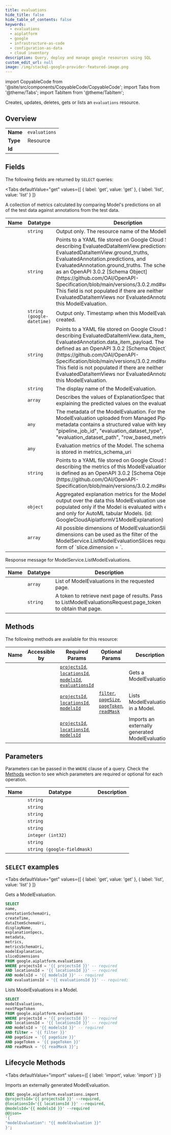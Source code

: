 ```yaml
--- 
title: evaluations
hide_title: false
hide_table_of_contents: false
keywords:
  - evaluations
  - aiplatform
  - google
  - infrastructure-as-code
  - configuration-as-data
  - cloud inventory
description: Query, deploy and manage google resources using SQL
custom_edit_url: null
image: /img/stackql-google-provider-featured-image.png
---
```


import CopyableCode from '@site/src/components/CopyableCode/CopyableCode';
import Tabs from '@theme/Tabs';
import TabItem from '@theme/TabItem';

Creates, updates, deletes, gets or lists an <code>evaluations</code> resource.

## Overview
<table><tbody>
<tr><td><b>Name</b></td><td><code>evaluations</code></td></tr>
<tr><td><b>Type</b></td><td>Resource</td></tr>
<tr><td><b>Id</b></td><td><CopyableCode code="google.aiplatform.evaluations" /></td></tr>
</tbody></table>

## Fields

The following fields are returned by `SELECT` queries:

<Tabs
    defaultValue="get"
    values={[
        { label: 'get', value: 'get' },
        { label: 'list', value: 'list' }
    ]}
>
<TabItem value="get">

A collection of metrics calculated by comparing Model's predictions on all of the test data against annotations from the test data.

<table>
<thead>
    <tr>
    <th>Name</th>
    <th>Datatype</th>
    <th>Description</th>
    </tr>
</thead>
<tbody>
<tr>
    <td><CopyableCode code="name" /></td>
    <td><code>string</code></td>
    <td>Output only. The resource name of the ModelEvaluation.</td>
</tr>
<tr>
    <td><CopyableCode code="annotationSchemaUri" /></td>
    <td><code>string</code></td>
    <td>Points to a YAML file stored on Google Cloud Storage describing EvaluatedDataItemView.predictions, EvaluatedDataItemView.ground_truths, EvaluatedAnnotation.predictions, and EvaluatedAnnotation.ground_truths. The schema is defined as an OpenAPI 3.0.2 [Schema Object](https://github.com/OAI/OpenAPI-Specification/blob/main/versions/3.0.2.md#schemaObject). This field is not populated if there are neither EvaluatedDataItemViews nor EvaluatedAnnotations under this ModelEvaluation.</td>
</tr>
<tr>
    <td><CopyableCode code="createTime" /></td>
    <td><code>string (google-datetime)</code></td>
    <td>Output only. Timestamp when this ModelEvaluation was created.</td>
</tr>
<tr>
    <td><CopyableCode code="dataItemSchemaUri" /></td>
    <td><code>string</code></td>
    <td>Points to a YAML file stored on Google Cloud Storage describing EvaluatedDataItemView.data_item_payload and EvaluatedAnnotation.data_item_payload. The schema is defined as an OpenAPI 3.0.2 [Schema Object](https://github.com/OAI/OpenAPI-Specification/blob/main/versions/3.0.2.md#schemaObject). This field is not populated if there are neither EvaluatedDataItemViews nor EvaluatedAnnotations under this ModelEvaluation.</td>
</tr>
<tr>
    <td><CopyableCode code="displayName" /></td>
    <td><code>string</code></td>
    <td>The display name of the ModelEvaluation.</td>
</tr>
<tr>
    <td><CopyableCode code="explanationSpecs" /></td>
    <td><code>array</code></td>
    <td>Describes the values of ExplanationSpec that are used for explaining the predicted values on the evaluated data.</td>
</tr>
<tr>
    <td><CopyableCode code="metadata" /></td>
    <td><code>any</code></td>
    <td>The metadata of the ModelEvaluation. For the ModelEvaluation uploaded from Managed Pipeline, metadata contains a structured value with keys of "pipeline_job_id", "evaluation_dataset_type", "evaluation_dataset_path", "row_based_metrics_path".</td>
</tr>
<tr>
    <td><CopyableCode code="metrics" /></td>
    <td><code>any</code></td>
    <td>Evaluation metrics of the Model. The schema of the metrics is stored in metrics_schema_uri</td>
</tr>
<tr>
    <td><CopyableCode code="metricsSchemaUri" /></td>
    <td><code>string</code></td>
    <td>Points to a YAML file stored on Google Cloud Storage describing the metrics of this ModelEvaluation. The schema is defined as an OpenAPI 3.0.2 [Schema Object](https://github.com/OAI/OpenAPI-Specification/blob/main/versions/3.0.2.md#schemaObject).</td>
</tr>
<tr>
    <td><CopyableCode code="modelExplanation" /></td>
    <td><code>object</code></td>
    <td>Aggregated explanation metrics for the Model's prediction output over the data this ModelEvaluation uses. This field is populated only if the Model is evaluated with explanations, and only for AutoML tabular Models.  (id: GoogleCloudAiplatformV1ModelExplanation)</td>
</tr>
<tr>
    <td><CopyableCode code="sliceDimensions" /></td>
    <td><code>array</code></td>
    <td>All possible dimensions of ModelEvaluationSlices. The dimensions can be used as the filter of the ModelService.ListModelEvaluationSlices request, in the form of `slice.dimension = `.</td>
</tr>
</tbody>
</table>
</TabItem>
<TabItem value="list">

Response message for ModelService.ListModelEvaluations.

<table>
<thead>
    <tr>
    <th>Name</th>
    <th>Datatype</th>
    <th>Description</th>
    </tr>
</thead>
<tbody>
<tr>
    <td><CopyableCode code="modelEvaluations" /></td>
    <td><code>array</code></td>
    <td>List of ModelEvaluations in the requested page.</td>
</tr>
<tr>
    <td><CopyableCode code="nextPageToken" /></td>
    <td><code>string</code></td>
    <td>A token to retrieve next page of results. Pass to ListModelEvaluationsRequest.page_token to obtain that page.</td>
</tr>
</tbody>
</table>
</TabItem>
</Tabs>

## Methods

The following methods are available for this resource:

<table>
<thead>
    <tr>
    <th>Name</th>
    <th>Accessible by</th>
    <th>Required Params</th>
    <th>Optional Params</th>
    <th>Description</th>
    </tr>
</thead>
<tbody>
<tr>
    <td><a href="#get"><CopyableCode code="get" /></a></td>
    <td><CopyableCode code="select" /></td>
    <td><a href="#parameter-projectsId"><code>projectsId</code></a>, <a href="#parameter-locationsId"><code>locationsId</code></a>, <a href="#parameter-modelsId"><code>modelsId</code></a>, <a href="#parameter-evaluationsId"><code>evaluationsId</code></a></td>
    <td></td>
    <td>Gets a ModelEvaluation.</td>
</tr>
<tr>
    <td><a href="#list"><CopyableCode code="list" /></a></td>
    <td><CopyableCode code="select" /></td>
    <td><a href="#parameter-projectsId"><code>projectsId</code></a>, <a href="#parameter-locationsId"><code>locationsId</code></a>, <a href="#parameter-modelsId"><code>modelsId</code></a></td>
    <td><a href="#parameter-filter"><code>filter</code></a>, <a href="#parameter-pageSize"><code>pageSize</code></a>, <a href="#parameter-pageToken"><code>pageToken</code></a>, <a href="#parameter-readMask"><code>readMask</code></a></td>
    <td>Lists ModelEvaluations in a Model.</td>
</tr>
<tr>
    <td><a href="#import"><CopyableCode code="import" /></a></td>
    <td><CopyableCode code="exec" /></td>
    <td><a href="#parameter-projectsId"><code>projectsId</code></a>, <a href="#parameter-locationsId"><code>locationsId</code></a>, <a href="#parameter-modelsId"><code>modelsId</code></a></td>
    <td></td>
    <td>Imports an externally generated ModelEvaluation.</td>
</tr>
</tbody>
</table>

## Parameters

Parameters can be passed in the `WHERE` clause of a query. Check the [Methods](#methods) section to see which parameters are required or optional for each operation.

<table>
<thead>
    <tr>
    <th>Name</th>
    <th>Datatype</th>
    <th>Description</th>
    </tr>
</thead>
<tbody>
<tr id="parameter-evaluationsId">
    <td><CopyableCode code="evaluationsId" /></td>
    <td><code>string</code></td>
    <td></td>
</tr>
<tr id="parameter-locationsId">
    <td><CopyableCode code="locationsId" /></td>
    <td><code>string</code></td>
    <td></td>
</tr>
<tr id="parameter-modelsId">
    <td><CopyableCode code="modelsId" /></td>
    <td><code>string</code></td>
    <td></td>
</tr>
<tr id="parameter-projectsId">
    <td><CopyableCode code="projectsId" /></td>
    <td><code>string</code></td>
    <td></td>
</tr>
<tr id="parameter-filter">
    <td><CopyableCode code="filter" /></td>
    <td><code>string</code></td>
    <td></td>
</tr>
<tr id="parameter-pageSize">
    <td><CopyableCode code="pageSize" /></td>
    <td><code>integer (int32)</code></td>
    <td></td>
</tr>
<tr id="parameter-pageToken">
    <td><CopyableCode code="pageToken" /></td>
    <td><code>string</code></td>
    <td></td>
</tr>
<tr id="parameter-readMask">
    <td><CopyableCode code="readMask" /></td>
    <td><code>string (google-fieldmask)</code></td>
    <td></td>
</tr>
</tbody>
</table>

## `SELECT` examples

<Tabs
    defaultValue="get"
    values={[
        { label: 'get', value: 'get' },
        { label: 'list', value: 'list' }
    ]}
>
<TabItem value="get">

Gets a ModelEvaluation.

```sql
SELECT
name,
annotationSchemaUri,
createTime,
dataItemSchemaUri,
displayName,
explanationSpecs,
metadata,
metrics,
metricsSchemaUri,
modelExplanation,
sliceDimensions
FROM google.aiplatform.evaluations
WHERE projectsId = '{{ projectsId }}' -- required
AND locationsId = '{{ locationsId }}' -- required
AND modelsId = '{{ modelsId }}' -- required
AND evaluationsId = '{{ evaluationsId }}' -- required;
```
</TabItem>
<TabItem value="list">

Lists ModelEvaluations in a Model.

```sql
SELECT
modelEvaluations,
nextPageToken
FROM google.aiplatform.evaluations
WHERE projectsId = '{{ projectsId }}' -- required
AND locationsId = '{{ locationsId }}' -- required
AND modelsId = '{{ modelsId }}' -- required
AND filter = '{{ filter }}'
AND pageSize = '{{ pageSize }}'
AND pageToken = '{{ pageToken }}'
AND readMask = '{{ readMask }}';
```
</TabItem>
</Tabs>


## Lifecycle Methods

<Tabs
    defaultValue="import"
    values={[
        { label: 'import', value: 'import' }
    ]}
>
<TabItem value="import">

Imports an externally generated ModelEvaluation.

```sql
EXEC google.aiplatform.evaluations.import 
@projectsId='{{ projectsId }}' --required, 
@locationsId='{{ locationsId }}' --required, 
@modelsId='{{ modelsId }}' --required 
@@json=
'{
"modelEvaluation": "{{ modelEvaluation }}"
}';
```
</TabItem>
</Tabs>
